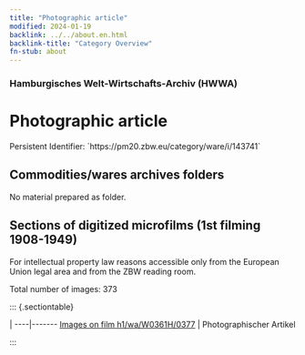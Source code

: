 ```yaml
---
title: "Photographic article"
modified: 2024-01-19
backlink: ../../about.en.html
backlink-title: "Category Overview"
fn-stub: about
---
```


### Hamburgisches Welt-Wirtschafts-Archiv (HWWA)

# Photographic article

<div class="hint">Persistent Identifier: `https://pm20.zbw.eu/category/ware/i/143741`</div>







## Commodities/wares archives folders





No material prepared as folder.



<a id="filmsections" />

## Sections of digitized microfilms (1st filming 1908-1949)

<p>For intellectual property law reasons accessible only from the European Union legal area and from the ZBW reading room.</p>



<p>Total number of images: 373</p>




::: {.sectiontable}

 | 
----|-------
<a class="btn" href="https://pm20.zbw.eu/film/h1/wa/W0361H/0377" rel="nofollow">Images on film h1/wa/W0361H/0377</a> | Photographischer Artikel


:::
















